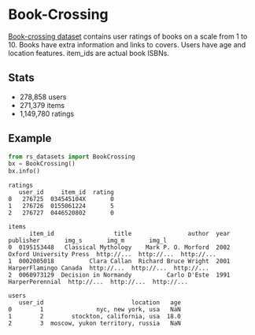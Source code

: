 # Book-Crossing

[Book-crossing dataset](http://www2.informatik.uni-freiburg.de/~cziegler/BX/) 
contains user ratings of books on a scale from 1 to 10.
Books have extra information and links to covers.
Users have age and location features. item_ids are actual book ISBNs.

## Stats

- 278,858 users
- 271,379 items
- 1,149,780 ratings

## Example

```python
from rs_datasets import BookCrossing
bx = BookCrossing()
bx.info()
```
```text
ratings
   user_id     item_id  rating
0   276725  034545104X       0
1   276726  0155061224       5
2   276727  0446520802       0

items
      item_id                 title                author  year                publisher       img_s       img_m       img_l
0  0195153448   Classical Mythology    Mark P. O. Morford  2002  Oxford University Press  http://...  http://...  http://...
1  0002005018          Clara Callan  Richard Bruce Wright  2001    HarperFlamingo Canada  http://...  http://...  http://...
2  0060973129  Decision in Normandy          Carlo D'Este  1991          HarperPerennial  http://...  http://...  http://...

users
   user_id                         location   age
0        1               nyc, new york, usa   NaN
1        2        stockton, california, usa  18.0
2        3  moscow, yukon territory, russia   NaN
```

